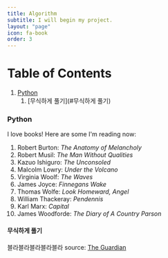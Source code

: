 ```yaml
---
title: Algorithm
subtitle: I will begin my project.
layout: "page"
icon: fa-book
order: 3
---
```


# Table of Contents

1. [Python](#Python)
   1. [무식하게 풀기](#무식하게 풀기)



### Python
I love books! Here are some I'm reading now:


1. Robert Burton: *The Anatomy of Melancholy*
2. Robert Musil: *The Man Without Qualities*
3. Kazuo Ishiguro: *The Unconsoled*
4. Malcolm Lowry: *Under the Volcano*
5. Virginia Woolf: *The Waves*
6. James Joyce: *Finnegans Wake*
7. Thomas Wolfe: *Look Homeward, Angel*
8. William Thackeray: *Pendennis*
9. Karl Marx: *Capital*
10. James Woodforde: *The Diary of A Country Parson*
#### 무식하게 풀기
블라블라블라블라블라
source: [The Guardian](https://www.theguardian.com/books/booksblog/2011/jan/04/best-boring-books)